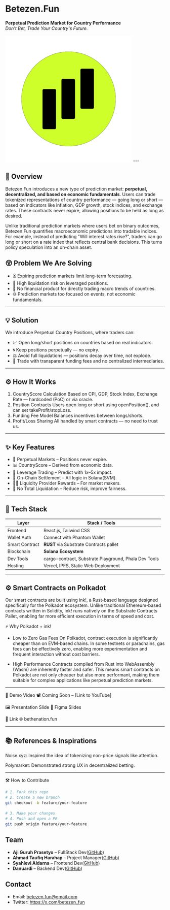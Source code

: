# Betezen.Fun
**Perpetual Prediction Market for Country Performance**  
*Don't Bet, Trade Your Country's Future.*

<img src="assets/betezen.png" alt="Betezen Logo" width="400"/>
---

## 🧭 Overview
Betezen.Fun introduces a new type of prediction market: **perpetual, decentralized, and based on economic fundamentals**.
Users can trade tokenized representations of country performance — going long or short — based on indicators like inflation, GDP growth, stock indices, and exchange rates.
These contracts never expire, allowing positions to be held as long as desired.

Unlike traditional prediction markets where users bet on binary outcomes, 
Betezen.Fun quantifies macroeconomic predictions into tradable indices. 
For example, instead of predicting "Will interest rates rise?", traders can go 
long or short on a rate index that reflects central bank decisions. This turns 
policy speculation into an on-chain asset.

## 😵 Problem We Are Solving
- ⏳ Expiring prediction markets limit long-term forecasting.
- 💸 High liquidation risk on leveraged positions.
- 🧩 No financial product for directly trading macro trends of countries.
- 🌐 Prediction markets too focused on events, not economic fundamentals.

---

## 💡 Solution
We introduce Perpetual Country Positions, where traders can:
- 📈 Open long/short positions on countries based on real indicators.
- 🌀 Keep positions perpetually — no expiry.
- ⚖️ Avoid full liquidations — positions decay over time, not explode.
- 🤝 Trade with transparent funding fees and no centralized intermediaries.

---

## ⚙️ How It Works
1. CountryScore Calculation
   Based on CPI, GDP, Stock Index, Exchange Rate — hardcoded (PoC) or via oracle.
2. Position Contracts
   Users open long or short using openPosition(), and can set takeProfit/stopLoss.
3. Funding Fee Model
   Balances incentives between longs/shorts.
4. Profit/Loss Sharing
   All handled by smart contracts — no need to trust us.

---   

## ✨ Key Features
- 🔁 Perpetual Markets – Positions never expire.
- 📊 CountryScore – Derived from economic data.
- 🧠 Leverage Trading – Predict with 1x–5x impact.
- 🤖 On-Chain Settlement – All logic in Solana(SVM).
- 🧑‍🌾 Liquidity Provider Rewards – For market makers.
- 🔄 No Total Liquidation – Reduce risk, improve fairness.

---

## 🧪 Tech Stack
| Layer          | Stack / Tools                                           |
| -------------- | ------------------------------------------------------- |
| Frontend       | React.js, Tailwind CSS                                  |
| Wallet Auth    | Connect with Phantom Wallet                             |
| Smart Contract | **RUST** via Substrate Contracts pallet                 |
| Blockchain     | **Solana Ecosystem**                                    |
| Dev Tools      | cargo-contract, Substrate Playground, Phala Dev Tools   |
| Hosting        | Vercel, IPFS, Static Web Deployment                     |

---

## ⚙️ Smart Contracts on Polkadot
Our smart contracts are built using ink!, a Rust-based language designed specifically for the Polkadot ecosystem. Unlike traditional Ethereum-based contracts written in Solidity, ink! runs natively on the Substrate Contracts Pallet, enabling far more efficient execution in terms of speed and cost.

⚡ Why Polkadot + ink!
- Low to Zero Gas Fees
  On Polkadot, contract execution is significantly cheaper than on EVM-based chains. In some testnets or parachains, gas fees can be effectively zero, enabling more experimentation and frequent interaction without cost barriers.
  
- High Performance
  Contracts compiled from Rust into WebAssembly (Wasm) are inherently faster and safer. This means smart contracts on Polkadot are not only cheaper but also more performant, making them suitable for complex applications like perpetual prediction markets.

---

🎥 Demo Video
📽 Coming Soon – [Link to YouTube]

🖼 Presentation Slide
🧾 Figma Slides

🔗 Link
🌐 bethenation.fun

---

## 📚 References & Inspirations
Noise.xyz:
Inspired the idea of tokenizing non-price signals like attention.

Polymarket:
Demonstrated strong UX in decentralized betting.

---

🛠 How to Contribute

```bash
# 1. Fork this repo
# 2. Create a new branch
git checkout -b feature/your-feature

# 3. Make your changes
# 4. Push and open a PR
git push origin feature/your-feature
```

## Team
- **Aji Guruh Prasetyo** – FullStack Dev([GitHub](https://github.com/ajiguruhprasetyo))
- **Ahmad Taufiq Harahap** – Project Manager([GitHub](https://github.com/AhmadTaufiq24))
- **Syahlevi Aldarna** – Frontend Dev([GitHub](https://github.com/syahlevi-aldarna))
- **Danuardi** – Backend Dev([GitHub](lihttps://github.com/Danuardi))

## Contact
- Email: betezen.fun@gmail.com
- Twitter: https://x.com/betezen_fun
